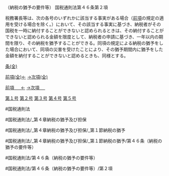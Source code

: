 （納税の猶予の要件等）
国税通則法第４６条第２項

税務署長等は、次の各号のいずれかに該当する事実がある場合（[前項](国税通則法＿＿＿＿＿第４６条第１項)の規定の適用を受ける場合を除く。）において、その該当する事実に基づき、納税者がその国税を一時に納付することができないと認められるときは、その納付することができないと認められる金額を限度として、納税者の申請に基づき、一年以内の期間を限り、その納税を猶予することができる。同項の規定による納税の猶予をした場合において、同項の災害を受けたことにより、その猶予期間内に猶予をした金額を納付することができないと認めるときも、同様とする。

[条(全)](国税通則法＿＿＿＿＿第４６条_.md)

[前項(全)←](国税通則法＿＿＿＿＿第４６条第１項_.md)    [→次項(全)](国税通則法＿＿＿＿＿第４６条第３項_.md)

[前項 　 ←](国税通則法＿＿＿＿＿第４６条第１項.md)    [→次項 　 ](国税通則法＿＿＿＿＿第４６条第３項.md)

[第１号](国税通則法＿＿＿＿＿第４６条第２項第１号.md)  [第２号](国税通則法＿＿＿＿＿第４６条第２項第２号.md)  [第３号](国税通則法＿＿＿＿＿第４６条第２項第３号.md)  [第４号](国税通則法＿＿＿＿＿第４６条第２項第４号.md)  [第５号](国税通則法＿＿＿＿＿第４６条第２項第５号.md)  

#国税通則法

#国税通則法/_第４章納税の猶予及び担保

#国税通則法/_第４章納税の猶予及び担保/_第１節納税の猶予

#国税通則法/_第４章納税の猶予及び担保/_第１節納税の猶予/第４６条（納税の猶予の要件等）

#国税通則法/第４６条（納税の猶予の要件等）

#国税通則法/第４６条（納税の猶予の要件等）/第２項

